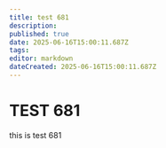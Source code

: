 ```yaml
---
title: test 681
description: 
published: true
date: 2025-06-16T15:00:11.687Z
tags: 
editor: markdown
dateCreated: 2025-06-16T15:00:11.687Z
---
```


# TEST 681
this is test 681
